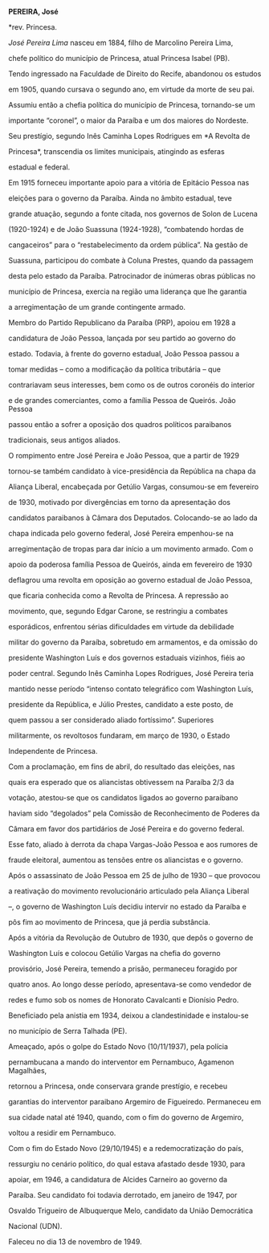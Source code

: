 **PEREIRA, José**



\*rev. Princesa.



*José Pereira Lima* nasceu em 1884, filho de Marcolino Pereira Lima,

chefe político do município de Princesa, atual Princesa Isabel (PB).



Tendo ingressado na Faculdade de Direito do Recife, abandonou os estudos

em 1905, quando cursava o segundo ano, em virtude da morte de seu pai.

Assumiu então a chefia política do município de Princesa, tornando-se um

importante “coronel”, o maior da Paraíba e um dos maiores do Nordeste.

Seu prestígio, segundo Inês Caminha Lopes Rodrigues em *A Revolta de

Princesa*, transcendia os limites municipais, atingindo as esferas

estadual e federal.



Em 1915 forneceu importante apoio para a vitória de Epitácio Pessoa nas

eleições para o governo da Paraíba. Ainda no âmbito estadual, teve

grande atuação, segundo a fonte citada, nos governos de Solon de Lucena

(1920-1924) e de João Suassuna (1924-1928), “combatendo hordas de

cangaceiros” para o “restabelecimento da ordem pública”. Na gestão de

Suassuna, participou do combate à Coluna Prestes, quando da passagem

desta pelo estado da Paraíba. Patrocinador de inúmeras obras públicas no

município de Princesa, exercia na região uma liderança que lhe garantia

a arregimentação de um grande contingente armado.



Membro do Partido Republicano da Paraíba (PRP), apoiou em 1928 a

candidatura de João Pessoa, lançada por seu partido ao governo do

estado. Todavia, à frente do governo estadual, João Pessoa passou a

tomar medidas – como a modificação da política tributária – que

contrariavam seus interesses, bem como os de outros coronéis do interior

e de grandes comerciantes, como a família Pessoa de Queirós. João Pessoa

passou então a sofrer a oposição dos quadros políticos paraibanos

tradicionais, seus antigos aliados.



O rompimento entre José Pereira e João Pessoa, que a partir de 1929

tornou-se também candidato à vice-presidência da República na chapa da

Aliança Liberal, encabeçada por Getúlio Vargas, consumou-se em fevereiro

de 1930, motivado por divergências em torno da apresentação dos

candidatos paraibanos à Câmara dos Deputados. Colocando-se ao lado da

chapa indicada pelo governo federal, José Pereira empenhou-se na

arregimentação de tropas para dar início a um movimento armado. Com o

apoio da poderosa família Pessoa de Queirós, ainda em fevereiro de 1930

deflagrou uma revolta em oposição ao governo estadual de João Pessoa,

que ficaria conhecida como a Revolta de Princesa. A repressão ao

movimento, que, segundo Edgar Carone, se restringiu a combates

esporádicos, enfrentou sérias dificuldades em virtude da debilidade

militar do governo da Paraíba, sobretudo em armamentos, e da omissão do

presidente Washington Luís e dos governos estaduais vizinhos, fiéis ao

poder central. Segundo Inês Caminha Lopes Rodrigues, José Pereira teria

mantido nesse período “intenso contato telegráfico com Washington Luís,

presidente da República, e Júlio Prestes, candidato a este posto, de

quem passou a ser considerado aliado fortíssimo”. Superiores

militarmente, os revoltosos fundaram, em março de 1930, o Estado

Independente de Princesa.



Com a proclamação, em fins de abril, do resultado das eleições, nas

quais era esperado que os aliancistas obtivessem na Paraíba 2/3 da

votação, atestou-se que os candidatos ligados ao governo paraibano

haviam sido “degolados” pela Comissão de Reconhecimento de Poderes da

Câmara em favor dos partidários de José Pereira e do governo federal.

Esse fato, aliado à derrota da chapa Vargas-João Pessoa e aos rumores de

fraude eleitoral, aumentou as tensões entre os aliancistas e o governo.

Após o assassinato de João Pessoa em 25 de julho de 1930 – que provocou

a reativação do movimento revolucionário articulado pela Aliança Liberal

–, o governo de Washington Luís decidiu intervir no estado da Paraíba e

pôs fim ao movimento de Princesa, que já perdia substância.



Após a vitória da Revolução de Outubro de 1930, que depôs o governo de

Washington Luís e colocou Getúlio Vargas na chefia do governo

provisório, José Pereira, temendo a prisão, permaneceu foragido por

quatro anos. Ao longo desse período, apresentava-se como vendedor de

redes e fumo sob os nomes de Honorato Cavalcanti e Dionísio Pedro.

Beneficiado pela anistia em 1934, deixou a clandestinidade e instalou-se

no município de Serra Talhada (PE).



Ameaçado, após o golpe do Estado Novo (10/11/1937), pela polícia

pernambucana a mando do interventor em Pernambuco, Agamenon Magalhães,

retornou a Princesa, onde conservara grande prestígio, e recebeu

garantias do interventor paraibano Argemiro de Figueiredo. Permaneceu em

sua cidade natal até 1940, quando, com o fim do governo de Argemiro,

voltou a residir em Pernambuco.



Com o fim do Estado Novo (29/10/1945) e a redemocratização do país,

ressurgiu no cenário político, do qual estava afastado desde 1930, para

apoiar, em 1946, a candidatura de Alcides Carneiro ao governo da

Paraíba. Seu candidato foi todavia derrotado, em janeiro de 1947, por

Osvaldo Trigueiro de Albuquerque Melo, candidato da União Democrática

Nacional (UDN).



Faleceu no dia 13 de novembro de 1949.




